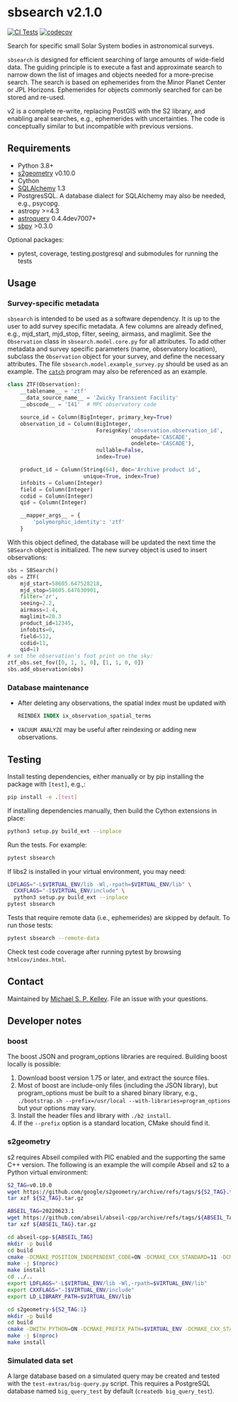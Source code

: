 # sbsearch v2.1.0

[![CI Tests](https://github.com/Small-Bodies-Node/sbsearch/actions/workflows/ci-tests.yml/badge.svg)](https://github.com/Small-Bodies-Node/sbsearch/actions/workflows/ci-tests.yml)
[![codecov](https://codecov.io/gh/Small-Bodies-Node/sbsearch/graph/badge.svg?token=OOD89OKYA2)](https://codecov.io/gh/Small-Bodies-Node/sbsearch)

Search for specific small Solar System bodies in astronomical surveys.

`sbsearch` is designed for efficient searching of large amounts of wide-field data. The guiding principle is to execute a fast and approximate search to narrow down the list of images and objects needed for a more-precise search. The search is based on ephemerides from the Minor Planet Center or JPL Horizons. Ephemerides for objects commonly searched for can be stored and re-used.

v2 is a complete re-write, replacing PostGIS with the S2 library, and enabling areal searches, e.g., ephemerides with uncertainties. The code is conceptually similar to but incompatible with previous versions.

## Requirements

- Python 3.8+
- [s2geometry](http://s2geometry.io) v0.10.0
- Cython
- [SQLAlchemy](https://www.sqlalchemy.org/) 1.3
- PostgresSQL. A database dialect for SQLAlchemy may also be needed, e.g., psycopg.
- astropy >=4.3
- [astroquery](https://astroquery.readthedocs.io/en/latest/) 0.4.4dev7007+
- [sbpy](https://github.com/NASA-Planetary-Science/sbpy) >0.3.0

Optional packages:

- pytest, coverage, testing.postgresql and submodules for running the tests

## Usage

### Survey-specific metadata

`sbsearch` is intended to be used as a software dependency. It is up to the user to add survey specific metadata. A few columns are already defined, e.g., mjd_start, mjd_stop, filter, seeing, airmass, and maglimit. See the `Observation` class in `sbsearch.model.core.py` for all attributes. To add other metadata and survey specific parameters (name, observatory location), subclass the `Observation` object for your survey, and define the necessary attributes. The file `sbsearch.model.example_survey.py` should be used as an example. The [`catch`](https://github.com/Small-Bodies-Node/catch) program may also be referenced as an example.

```python
class ZTF(Observation):
    __tablename__ = 'ztf'
    __data_source_name__ = 'Zwicky Transient Facility'
    __obscode__ = 'I41'  # MPC observatory code

    source_id = Column(BigInteger, primary_key=True)
    observation_id = Column(BigInteger,
                            ForeignKey('observation.observation_id',
                                       onupdate='CASCADE',
                                       ondelete='CASCADE'),
                            nullable=False,
                            index=True)

    product_id = Column(String(64), doc='Archive product id',
                        unique=True, index=True)
    infobits = Column(Integer)
    field = Column(Integer)
    ccdid = Column(Integer)
    qid = Column(Integer)

    __mapper_args__ = {
        'polymorphic_identity': 'ztf'
    }
```

With this object defined, the database will be updated the next time the `SBSearch` object is initialized. The new survey object is used to insert observations:

```python
sbs = SBSearch()
obs = ZTF(
    mjd_start=58605.647528218,
    mjd_stop=58605.647630901,
    filter='zr',
    seeing=2.2,
    airmass=1.4,
    maglimit=20.3
    product_id=12345,
    infobits=0,
    field=512,
    ccdid=11,
    qid=1)
# set the observation's foot print on the sky:
ztf_obs.set_fov([0, 1, 1, 0], [1, 1, 0, 0])
sbs.add_observation(obs)
```

### Database maintenance

- After deleting any observations, the spatial index must be updated with

  ```sql
  REINDEX INDEX ix_observation_spatial_terms
  ```

- `VACUUM ANALYZE` may be useful after reindexing or adding new observations.

## Testing

Install testing dependencies, either manually or by pip installing the package
with `[test]`, e.g.,:

```bash
pip install -e .[test]
```

If installing dependencies manually, then build the Cython extensions in place:

```bash
python3 setup.py build_ext --inplace
```

Run the tests. For example:

```bash
pytest sbsearch
```

If libs2 is installed in your virtual environment, you may need:

```bash
LDFLAGS="-L$VIRTUAL_ENV/lib -Wl,-rpath=$VIRTUAL_ENV/lib" \
  CXXFLAGS="-I$VIRTUAL_ENV/include" \
  python3 setup.py build_ext --inplace
pytest sbsearch
```

Tests that require remote data (i.e., ephemerides) are skipped by default. To
run those tests:

```bash
pytest sbsearch --remote-data
```

Check test code coverage after running pytest by browsing `htmlcov/index.html`.

## Contact

Maintained by [Michael S. P. Kelley](https://github.com/mkelley). File an issue with your questions.

## Developer notes

### boost

The boost JSON and program_options libraries are required.  Building boost locally is possible:

1. Download boost version 1.75 or later, and extract the source files.
2. Most of boost are include-only files (including the JSON library), but
   program_options must be built to a shared binary library, e.g.,
   `./bootstrap.sh --prefix=/usr/local --with-libraries=program_options`
   but your options may vary.
3. Install the header files and library with `./b2 install`.
4. If the `--prefix` option is a standard location, CMake should find it.

### s2geometry

s2 requires Abseil compiled with PIC enabled and the supporting the same C++ version. The following is an example the will compile Abseil and s2 to a Python virtual environment:

```bash
S2_TAG=v0.10.0
wget https://github.com/google/s2geometry/archive/refs/tags/${S2_TAG}.tar.gz
tar xzf ${S2_TAG}.tar.gz

ABSEIL_TAG=20220623.1
wget https://github.com/abseil/abseil-cpp/archive/refs/tags/${ABSEIL_TAG}.tar.gz
tar xzf ${ABSEIL_TAG}.tar.gz

cd abseil-cpp-${ABSEIL_TAG}
mkdir -p build
cd build
cmake -DCMAKE_POSITION_INDEPENDENT_CODE=ON -DCMAKE_CXX_STANDARD=11 -DCMAKE_INSTALL_PREFIX=$VIRTUAL_ENV -DABSL_ENABLE_INSTALL=ON -DABSL_PROPAGATE_CXX_STD=ON ..
make -j $(nproc)
make install
cd ../..
export LDFLAGS="-L$VIRTUAL_ENV/lib -Wl,-rpath=$VIRTUAL_ENV/lib"
export CXXFLAGS="-I$VIRTUAL_ENV/include"
export LD_LIBRARY_PATH=$VIRTUAL_ENV/lib

cd s2geometry-${S2_TAG:1}
mkdir -p build
cd build
cmake -DWITH_PYTHON=ON -DCMAKE_PREFIX_PATH=$VIRTUAL_ENV -DCMAKE_CXX_STANDARD=11 -DCMAKE_INSTALL_PREFIX=$VIRTUAL_ENV -Wno-dev ..
make -j $(nproc)
make install
```

### Simulated data set

A large database based on a simulated query may be created and tested with the `test-extras/big-query.py` script. This requires a PostgreSQL database named `big_query_test` by default (`createdb big_query_test`).
